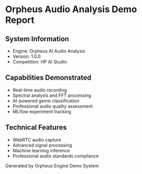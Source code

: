 # Orpheus Audio Analysis Demo Report

## System Information
- Engine: Orpheus AI Audio Analysis
- Version: 1.0.0
- Competition: HP AI Studio

## Capabilities Demonstrated
- Real-time audio recording
- Spectral analysis and FFT processing
- AI-powered genre classification
- Professional audio quality assessment
- MLflow experiment tracking

## Technical Features
- WebRTC audio capture
- Advanced signal processing
- Machine learning inference
- Professional audio standards compliance

Generated by Orpheus Engine Demo System
